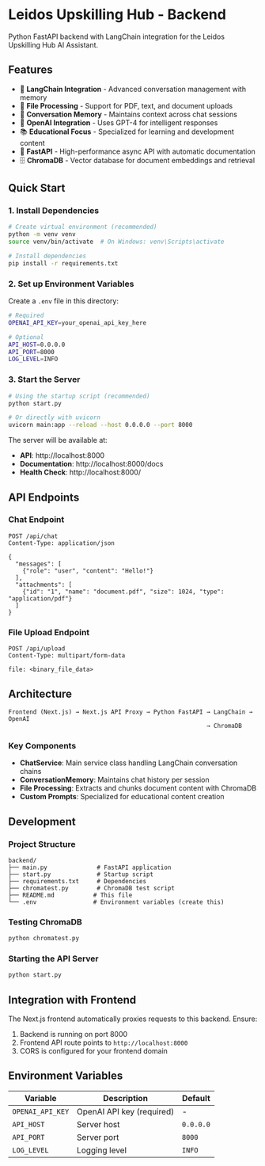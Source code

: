 # Leidos Upskilling Hub - Backend

Python FastAPI backend with LangChain integration for the Leidos Upskilling Hub AI Assistant.

## Features

- 🤖 **LangChain Integration** - Advanced conversation management with memory
- 📁 **File Processing** - Support for PDF, text, and document uploads  
- 💾 **Conversation Memory** - Maintains context across chat sessions
- 🔗 **OpenAI Integration** - Uses GPT-4 for intelligent responses
- 📚 **Educational Focus** - Specialized for learning and development content
- 🚀 **FastAPI** - High-performance async API with automatic documentation
- 🗄️ **ChromaDB** - Vector database for document embeddings and retrieval

## Quick Start

### 1. Install Dependencies

```bash
# Create virtual environment (recommended)
python -m venv venv
source venv/bin/activate  # On Windows: venv\Scripts\activate

# Install dependencies
pip install -r requirements.txt
```

### 2. Set up Environment Variables

Create a `.env` file in this directory:

```bash
# Required
OPENAI_API_KEY=your_openai_api_key_here

# Optional
API_HOST=0.0.0.0
API_PORT=8000
LOG_LEVEL=INFO
```

### 3. Start the Server

```bash
# Using the startup script (recommended)
python start.py

# Or directly with uvicorn
uvicorn main:app --reload --host 0.0.0.0 --port 8000
```

The server will be available at:
- **API**: http://localhost:8000
- **Documentation**: http://localhost:8000/docs
- **Health Check**: http://localhost:8000/

## API Endpoints

### Chat Endpoint
```http
POST /api/chat
Content-Type: application/json

{
  "messages": [
    {"role": "user", "content": "Hello!"}
  ],
  "attachments": [
    {"id": "1", "name": "document.pdf", "size": 1024, "type": "application/pdf"}
  ]
}
```

### File Upload Endpoint
```http
POST /api/upload
Content-Type: multipart/form-data

file: <binary_file_data>
```

## Architecture

```
Frontend (Next.js) → Next.js API Proxy → Python FastAPI → LangChain → OpenAI
                                                        → ChromaDB
```

### Key Components

- **ChatService**: Main service class handling LangChain conversation chains
- **ConversationMemory**: Maintains chat history per session
- **File Processing**: Extracts and chunks document content with ChromaDB
- **Custom Prompts**: Specialized for educational content creation

## Development

### Project Structure

```
backend/
├── main.py              # FastAPI application
├── start.py             # Startup script
├── requirements.txt     # Dependencies
├── chromatest.py        # ChromaDB test script
├── README.md           # This file
└── .env                # Environment variables (create this)
```

### Testing ChromaDB

```bash
python chromatest.py
```

### Starting the API Server

```bash
python start.py
```

## Integration with Frontend

The Next.js frontend automatically proxies requests to this backend. Ensure:

1. Backend is running on port 8000
2. Frontend API route points to `http://localhost:8000`
3. CORS is configured for your frontend domain

## Environment Variables

| Variable         | Description               | Default   |
| ---------------- | ------------------------- | --------- |
| `OPENAI_API_KEY` | OpenAI API key (required) | -         |
| `API_HOST`       | Server host               | `0.0.0.0` |
| `API_PORT`       | Server port               | `8000`    |
| `LOG_LEVEL`      | Logging level             | `INFO`    |
